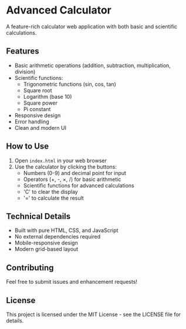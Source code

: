 # Advanced Calculator

A feature-rich calculator web application with both basic and scientific calculations.

## Features

- Basic arithmetic operations (addition, subtraction, multiplication, division)
- Scientific functions:
  - Trigonometric functions (sin, cos, tan)
  - Square root
  - Logarithm (base 10)
  - Square power
  - Pi constant
- Responsive design
- Error handling
- Clean and modern UI

## How to Use

1. Open `index.html` in your web browser
2. Use the calculator by clicking the buttons:
   - Numbers (0-9) and decimal point for input
   - Operators (+, -, ×, /) for basic arithmetic
   - Scientific functions for advanced calculations
   - 'C' to clear the display
   - '=' to calculate the result

## Technical Details

- Built with pure HTML, CSS, and JavaScript
- No external dependencies required
- Mobile-responsive design
- Modern grid-based layout

## Contributing

Feel free to submit issues and enhancement requests!

## License

This project is licensed under the MIT License - see the LICENSE file for details.